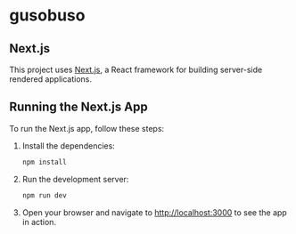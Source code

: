 # gusobuso

## Next.js

This project uses [Next.js](https://nextjs.org/), a React framework for building server-side rendered applications.

## Running the Next.js App

To run the Next.js app, follow these steps:

1. Install the dependencies:
   ```bash
   npm install
   ```

2. Run the development server:
   ```bash
   npm run dev
   ```

3. Open your browser and navigate to [http://localhost:3000](http://localhost:3000) to see the app in action.
